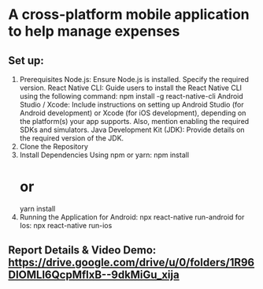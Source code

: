 # A cross-platform mobile application to help manage expenses

## Set up: 
1. Prerequisites
    Node.js: Ensure Node.js is installed. Specify the required version.
    React Native CLI: Guide users to install the React Native CLI using the following command:
      npm install -g react-native-cli
    Android Studio / Xcode: Include instructions on setting up Android Studio (for Android development) or Xcode (for iOS development), depending on the platform(s) your app supports. Also, mention enabling the required SDKs and simulators.
    Java Development Kit (JDK): Provide details on the required version of the JDK.
2. Clone the Repository
3. Install Dependencies
    Using npm or yarn:
      npm install
      # or
      yarn install
4. Running the Application
   for Android:
      npx react-native run-android
   for Ios:
     npx react-native run-ios

## Report Details & Video Demo: https://drive.google.com/drive/u/0/folders/1R96DIOMLl6QcpMflxB--9dkMiGu_xija
